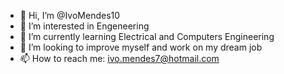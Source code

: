- 👋 Hi, I’m @IvoMendes10
- 👀 I’m interested in Engeneering
- 🌱 I’m currently learning Electrical and Computers Engineering
- 💞️ I’m looking to improve myself and work on my dream job
- 📫 How to reach me: ivo.mendes7@hotmail.com

<!---
IvoMendes10/IvoMendes10 is a ✨ special ✨ repository because its `README.md` (this file) appears on your GitHub profile.
You can click the Preview link to take a look at your changes.
--->
